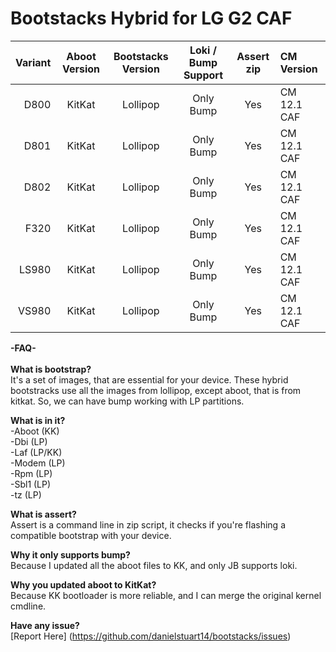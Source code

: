 Bootstacks Hybrid for LG G2 CAF
=====================================

Variant | Aboot Version     | Bootstacks Version | Loki / Bump Support 	   | Assert zip 	    | CM Version
-------:|:-----------------:|:------------------:|:-----------------------:|:------------------:|:------------
D800    | KitKat 	    	| Lollipop           | Only Bump			   | Yes  			    | CM 12.1 CAF
D801    | KitKat   	    	| Lollipop           | Only Bump		  	   | Yes  				| CM 12.1 CAF
D802    | KitKat	   		| Lollipop           | Only Bump 		 	   | Yes 				| CM 12.1 CAF
F320    | KitKat     		| Lollipop           | Only Bump		   	   | Yes  				| CM 12.1 CAF
LS980   | KitKat  	   	 	| Lollipop           | Only Bump		  	   | Yes				| CM 12.1 CAF
VS980   | KitKat 	   	 	| Lollipop           | Only Bump			   | Yes 				| CM 12.1 CAF

<b>-FAQ-</b> <br/> <br/>
<b>What is bootstrap?</b>  <br/>
It's a set of images, that are essential for your device. These hybrid bootstracks use all the images from lollipop, except aboot, that is from kitkat. So, we can have bump working with LP partitions.
	
<b>What is in it?</b> <br/>
-Aboot (KK)<br/>
-Dbi (LP)<br/>
-Laf (LP/KK)<br/>
-Modem (LP)<br/>
-Rpm (LP)<br/>
-Sbl1  (LP)<br/>
-tz (LP)<br/>

<b>What is assert?</b> <br/>
Assert is a command line in zip script, it checks if you're flashing a compatible bootstrap with your device.
	
<b>Why it only supports bump?</b> <br/>
Because I updated all the aboot files to KK, and only JB supports loki.
	
<b>Why you updated aboot to KitKat?</b> <br/>
Because KK bootloader is more reliable, and I can merge the original kernel cmdline.
	
<b>Have any issue?</b> <br/>
[Report Here] (https://github.com/danielstuart14/bootstacks/issues)
